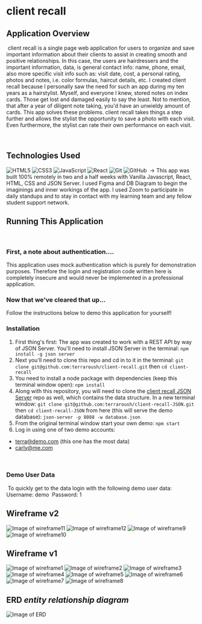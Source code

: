 # client recall

## Application Overview

​
client recall is a single page web application for users to organize and save important information about their clients to assist in creating smooth and positive relationships. In this case, the users are hairdressers and the important information, data, is general contact info: name, phone, email, also more specific visit info such as: visit date, cost, a personal rating, photos and notes, i.e. color formulas, haircut details, etc. I created client recall because I personally saw the need for such an app during my ten years as a hairstylist. Myself, and everyone I knew, stored notes on index cards. Those get lost and damaged easily to say the least. Not to mention, that after a year of diligent note taking, you'd have an unwieldy amount of cards. This app solves these problems. client recall takes things a step further and allows the stylist the opportunity to save a photo with each visit. Even furthermore, the stylist can rate their own performance on each visit. 

​

## Technologies Used

![HTML5](https://img.shields.io/badge/html5%20-%23E34F26.svg?&style=for-the-badge&logo=html5&logoColor=white)
![CSS3](https://img.shields.io/badge/css3%20-%231572B6.svg?&style=for-the-badge&logo=css3&logoColor=white)
![JavaScript](https://img.shields.io/badge/javascript%20-%23323330.svg?&style=for-the-badge&logo=javascript&logoColor=%23F7DF1E)
![React](https://img.shields.io/badge/react%20-%2320232a.svg?&style=for-the-badge&logo=react&logoColor=%2361DAFB)
![Git](https://img.shields.io/badge/git%20-%23F05033.svg?&style=for-the-badge&logo=git&logoColor=white)
![GitHub](https://img.shields.io/badge/github%20-%23121011.svg?&style=for-the-badge&logo=github&logoColor=white)
​
-> This app was built 100% remotely in two and a half weeks with Vanilla Javascript, React, HTML, CSS and JSON Server. I used Figma and DB Diagram to begin the imaginings and inner workings of the app. I used Zoom to participate in daily standups and to stay in contact with my learning team and any fellow student support network.

## Running This Application

​

### First, a note about authentication....

This application uses mock authentication which is purely for demonstration purposes. Therefore the login and registration code written here is completely insecure and would never be implemented in a professional application.
​

### Now that we've cleared that up...

Follow the instructions below to demo this application for yourself!
​

### Installation

1. First thing's first: The app was created to work with a REST API by way of JSON Server. You'll need to install JSON Server in the terminal:
`npm install -g json server`
2. Next you'll need to clone this repo and cd in to it in the terminal:
`git clone git@github.com:terraroush/client-recall.git`
then
`cd client-recall`
3. You need to install a node package with dependencies (keep this terminal window open):
`npm install`
4. Along with this repository, you will need to clone the [client recall JSON Server](https://github.com/terraroush/client-recall-JSON) repo as well, which contains the data structure. In a new terminal window:
`git clone git@github.com:terraroush/client-recall-JSON.git`
then
`cd client-recall-JSON`
from here (this will serve the demo database):
`json-server -p 8088 -w database.json`
5. From the original terminal window start your own demo:
`npm start`
6. Log in using one of two demo accounts:
- terra@demo.com (this one has the most data)
- carly@me.com


​

### Demo User Data

​
To quickly get to the data login with the following demo user data:
​
Username: demo
​
Password: 1

## Wireframe v2

![Image of wireframe11](src/images/wireframeAndERD/homePage.png)
![Image of wireframe12](src/images/wireframeAndERD/clientListView.png)
![Image of wireframe9](src/images/wireframeAndERD/clientSelectedView.png)
![Image of wireframe10](src/images/wireframeAndERD/formView.png)

## Wireframe v1

![Image of wireframe1](src/images/wireframeAndERD/login1of8.png)
![Image of wireframe2](src/images/wireframeAndERD/register2of8.png)
![Image of wireframe3](src/images/wireframeAndERD/homepage3of8.png)
![Image of wireframe4](src/images/wireframeAndERD/addClient4of8.png)
![Image of wireframe5](src/images/wireframeAndERD/clientInfoPageWHistory5of8.png)
![Image of wireframe6](src/images/wireframeAndERD/clientInfoPageNoHistory6of8.png)
![Image of wireframe7](src/images/wireframeAndERD/addVisitHistoryPage7of8.png)
![Image of wireframe8](src/images/wireframeAndERD/clientListWDetail8of8.png)

## ERD _entity relationship diagram_

![Image of ERD](src/images/wireframeAndERD/erd.png)
